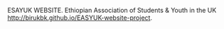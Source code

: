ESAYUK WEBSITE.
Ethiopian Association of Students & Youth in the UK
http://birukbk.github.io/EASYUK-website-project.